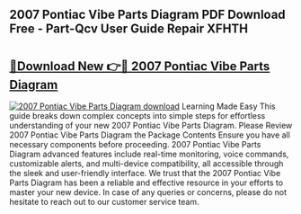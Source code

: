 ## 2007 Pontiac Vibe Parts Diagram PDF Download Free - Part-Qcv User Guide Repair XFHTH

# <h2><a href="http://dfn1y7r.blite.top/?on=2007+Pontiac+Vibe+Parts+Diagram">🔗Download New 👉🔴 2007 Pontiac Vibe Parts Diagram</a></h2>

[![2007 Pontiac Vibe Parts Diagram download](https://i.imgur.com/lujVjoI.png)](http://dfn1y7r.blite.top/?on=2007+Pontiac+Vibe+Parts+Diagram)
Learning Made Easy This guide breaks down complex concepts into simple steps for effortless understanding of your new 2007 Pontiac Vibe Parts Diagram. Please Review 2007 Pontiac Vibe Parts Diagram the Package Contents Ensure you have all necessary components before proceeding. 2007 Pontiac Vibe Parts Diagram advanced features include real-time monitoring, voice commands, customizable alerts, and multi-device compatibility, all accessible through the sleek and user-friendly interface. We trust that the 2007 Pontiac Vibe Parts Diagram has been a reliable and effective resource in your efforts to master your new device. In case of any queries or concerns, please do not hesitate to reach out to our customer service team.

